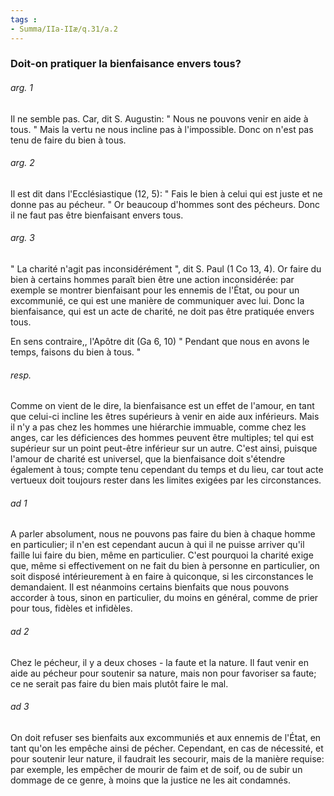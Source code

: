 ```yaml
---
tags : 
- Summa/IIa-IIæ/q.31/a.2
---
```


### Doit-on pratiquer la bienfaisance envers tous?

###### arg. 1
Il ne semble pas. Car, dit S. Augustin: " Nous ne pouvons venir en aide à tous. " Mais la vertu ne nous incline pas à l'impossible. Donc on n'est pas tenu de faire du bien à tous. 

###### arg. 2
Il est dit dans l'Ecclésiastique (12, 5): " Fais le bien à celui qui est juste et ne donne pas au pécheur. " Or beaucoup d'hommes sont des pécheurs. Donc il ne faut pas être bienfaisant envers tous. 

###### arg. 3
" La charité n'agit pas inconsidérément ", dit S. Paul (1 Co 13, 4). Or faire du bien à certains hommes paraît bien être une action inconsidérée: par exemple se montrer bienfaisant pour les ennemis de l'État, ou pour un excommunié, ce qui est une manière de communiquer avec lui. Donc la bienfaisance, qui est un acte de charité, ne doit pas être pratiquée envers tous. 

En sens contraire,, l'Apôtre dit (Ga 6, 10) " Pendant que nous en avons le temps, faisons du bien à tous. " 

###### resp.
Comme on vient de le dire, la bienfaisance est un effet de l'amour, en tant que celui-ci incline les êtres supérieurs à venir en aide aux inférieurs. Mais il n'y a pas chez les hommes une hiérarchie immuable, comme chez les anges, car les déficiences des hommes peuvent être multiples; tel qui est supérieur sur un point peut-être inférieur sur un autre. C'est ainsi, puisque l'amour de charité est universel, que la bienfaisance doit s'étendre également à tous; compte tenu cependant du temps et du lieu, car tout acte vertueux doit toujours rester dans les limites exigées par les circonstances. 

###### ad 1
A parler absolument, nous ne pouvons pas faire du bien à chaque homme en particulier; il n'en est cependant aucun à qui il ne puisse arriver qu'il faille lui faire du bien, même en particulier. C'est pourquoi la charité exige que, même si effectivement on ne fait du bien à personne en particulier, on soit disposé intérieurement à en faire à quiconque, si les circonstances le demandaient. Il est néanmoins certains bienfaits que nous pouvons accorder à tous, sinon en particulier, du moins en général, comme de prier pour tous, fidèles et infidèles. 

###### ad 2
Chez le pécheur, il y a deux choses - la faute et la nature. Il faut venir en aide au pécheur pour soutenir sa nature, mais non pour favoriser sa faute; ce ne serait pas faire du bien mais plutôt faire le mal. 

###### ad 3
On doit refuser ses bienfaits aux excommuniés et aux ennemis de l'État, en tant qu'on les empêche ainsi de pécher. Cependant, en cas de nécessité, et pour soutenir leur nature, il faudrait les secourir, mais de la manière requise: par exemple, les empêcher de mourir de faim et de soif, ou de subir un dommage de ce genre, à moins que la justice ne les ait condamnés. 

